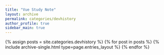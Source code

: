```yaml
---
title: "Vue Study Note"
layout: archive
permalink: categories/devhistory
author_profile: true
sidebar_main: true
---
```


{% assign posts = site.categories.devhistory %}
{% for post in posts %} {% include archive-single.html type=page.entries_layout %} {% endfor %}
